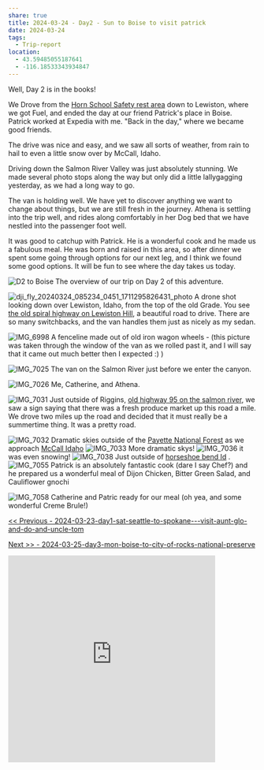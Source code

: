 ```yaml
---
share: true
title: 2024-03-24 - Day2 - Sun to Boise to visit patrick
date: 2024-03-24
tags:
  - Trip-report
location:
  - 43.59485055187641
  - -116.18533343934847
---
```


Well, Day 2 is in the books!  

We Drove from the [Horn School Safety rest area](https://maps.apple.com/?address=101%E2%80%93105%20Old%20Thornton%20Highway%20Rd,%20Rosalia,%20WA%20%2099170,%20United%20States&ll=47.182200,-117.377330&q=101%E2%80%93105%20Old%20Thornton%20Highway%20Rd) down to Lewiston, where we got Fuel, and ended the day at our friend Patrick's place in Boise.  Patrick worked at Expedia with me. "Back in the day," where we became good friends.   

The drive was nice and easy, and we saw all sorts of weather, from rain to hail to even a little snow over by McCall, Idaho.  

Driving down the Salmon River Valley was just absolutely stunning.    We made several photo stops along the way but only did a little lallygagging yesterday, as we had a long way to go.  

The van is holding well.  We have yet to discover anything we want to change about things, but we are still fresh in the journey.   Athena is settling into the trip well, and rides along comfortably in her Dog bed that we have nestled into the passenger foot well.

It was good to catchup with Patrick.  He is a wonderful cook and he made us a fabulous meal.  He was born and raised in this area, so after dinner we spent some going through options for our next leg, and I think we found some good options.  It will be fun to see where the day takes us today.

![D2 to Boise ](../attachments/D2%20to%20Boise%20.jpg)
The overview of our trip on Day 2 of this adventure.


![dji_fly_20240324_085234_0451_1711295826431_photo](../attachments/dji_fly_20240324_085234_0451_1711295826431_photo.jpeg)
A drone shot looking down over Lewiston, Idaho, from the top of the old Grade.   You see [the old spiral highway on Lewiston Hill](https://en.wikipedia.org/wiki/Lewiston_Hill), a beautiful road to drive.  There are so many switchbacks, and the van handles them just as nicely as my sedan.


![IMG_6998](../attachments/IMG_6998.jpeg)
A fenceline made out of old iron wagon wheels - (this picture was taken through the window of the van as we rolled past it, and I will say that it came out much better then I expected :) )


![IMG_7025](../attachments/IMG_7025.jpeg)
The van on the Salmon River just before we enter the canyon.


![IMG_7026](../attachments/IMG_7026.jpeg)
Me, Catherine, and Athena.

![IMG_7031](../attachments/IMG_7031.jpeg)
Just outside of Riggins, [old highway 95 on the salmon river](https://www.fhwa.dot.gov/highwayhistory/us95.cfm),   we saw a sign saying that there was a fresh produce market up this road a mile.  We drove two miles up the road and decided that it must really be a summertime thing.  It was a pretty road.


![IMG_7032](../attachments/IMG_7032.jpeg)
Dramatic skies outside of the [Payette National Forest](https://www.fs.usda.gov/payette/) as we approach [McCall Idaho](https://www.mccall.id.us)
![IMG_7033](../attachments/IMG_7033.jpeg)
More dramatic skys!
![IMG_7036](../attachments/IMG_7036.jpeg)
it was even snowing!
![IMG_7038](../attachments/IMG_7038.jpeg)
Just outside of [horseshoe bend Id](https://en.wikipedia.org/wiki/Horseshoe_Bend,_Idaho) 
.
![IMG_7055](../attachments/IMG_7055.jpeg)
Patrick is an absolutely fantastic cook (dare I say Chef?) and he prepared us a wonderful meal of Dijon Chicken, Bitter Green Salad, and Cauliflower gnochi

![IMG_7058](../attachments/IMG_7058.jpeg)
Catherine and Patric ready for our meal (oh yea, and some wonderful Creme Brule!)



[<< Previous - 2024-03-23-day1-sat-seattle-to-spokane---visit-aunt-glo-and-do-and-uncle-tom](./2024-03-23-day1-sat-seattle-to-spokane---visit-aunt-glo-and-do-and-uncle-tom.md)

[Next >> - 2024-03-25-day3-mon-boise-to-city-of-rocks-national-preserve](./2024-03-25-day3-mon-boise-to-city-of-rocks-national-preserve.md)

<iframe src="https://www.gaiagps.com/public/I6VK9AVwQLX6QxwMzZZ4YHjK/?embed=True" style="border:none; overflow-y: hidden; background-color:white; min-width: 320px; max-width:420px; width:100%; height: 420px;" seamless />

Overview of our Route.
